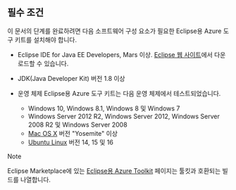 ## <a name="prerequisites"></a>필수 조건
이 문서의 단계를 완료하려면 다음 소프트웨어 구성 요소가 필요한 Eclipse용 Azure 도구 키트를 설치해야 합니다.

* Eclipse IDE for Java EE Developers, Mars 이상. [Eclipse 웹 사이트](http://www.eclipse.org/downloads/)에서 다운로드할 수 있습니다.
* JDK(Java Developer Kit) 버전 1.8 이상
* 운영 체제 Eclipse용 Azure 도구 키트는 다음 운영 체제에서 테스트되었습니다.
  
  * Windows 10, Windows 8.1, Windows 8 및 Windows 7
  * Windows Server 2012 R2, Windows Server 2012, Windows Server 2008 R2 및 Windows Server 2008
  * [Mac OS X](http://www.apple.com/osx) 버전 "Yosemite" 이상
  * [Ubuntu Linux](http://www.ubuntu.com) 버전 14, 15 및 16

> [!NOTE]
> 
> Eclipse Marketplace에 있는 [Eclipse용 Azure Toolkit](http://marketplace.eclipse.org/content/azure-toolkit-eclipse) 페이지는 툴킷과 호환되는 빌드를 나열합니다.
> 

<!--
> [!IMPORTANT]
> 
> If you are using the Azure Toolkit for Eclipse on Windows, the toolkit requires installing the Azure SDK 2.9.6 or later in order to use the Azure emulator. You have two options for installing the Azure SDK:
> 
> * You can download and install the Azure SDK by using the [Web Platform Installer (WebPI)](http://go.microsoft.com/fwlink/?LinkID=252838).
> * If you do not have the Azure SDK installed when you create your first Azure deployment project, you will be prompted to automatically download install the requisite version of the Azure SDK.
> 
> Note that the Azure SDK is required on Windows only.
> 
-->
